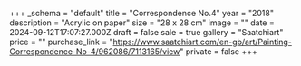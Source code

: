 +++
_schema = "default"
title = "Correspondence No.4"
year = "2018"
description = "Acrylic on paper"
size = "28 x 28 cm"
image = ""
date = 2024-09-12T17:07:27.000Z
draft = false
sale = true
gallery = "Saatchiart"
price = ""
purchase_link = "https://www.saatchiart.com/en-gb/art/Painting-Correspondence-No-4/962086/7113165/view"
private = false
+++
